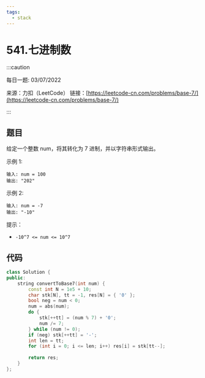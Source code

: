 ```yaml
---
tags:
  - stack
---
```

# 541.七进制数

:::caution

每日一题: 03/07/2022

来源：力扣（LeetCode）
链接：[https://leetcode-cn.com/problems/base-7/](https://leetcode-cn.com/problems/base-7/)

:::

## 题目

给定一个整数 num，将其转化为 7 进制，并以字符串形式输出。

 

示例 1:

```
输入: num = 100
输出: "202"
```

示例 2:

```
输入: num = -7
输出: "-10"
```


提示：

- `-10^7 <= num <= 10^7`

## 代码



```cpp
class Solution {
public:
    string convertToBase7(int num) {
        const int N = 1e5 + 10;
        char stk[N], tt = -1, res[N] = { '0' };
        bool neg = num < 0;
        num = abs(num);
        do {
            stk[++tt] = (num % 7) + '0';
            num /= 7;
        } while (num != 0);
        if (neg) stk[++tt] = '-';
        int len = tt;
        for (int i = 0; i <= len; i++) res[i] = stk[tt--];
        
        return res;
    }
};
```

